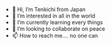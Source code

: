 - 👋 Hi, I’m Tenkichi from Japan
- 👀 I’m interested in all in the world
- 🌱 I’m currently learning every things
- 💞️ I’m looking to collaborate on peace
- 📫 How to reach me.... no one can

<!---
toyokichi/toyokichi is a ✨ special ✨ repository because its `README.md` (this file) appears on your GitHub profile.
You can click the Preview link to take a look at your changes.
--->
